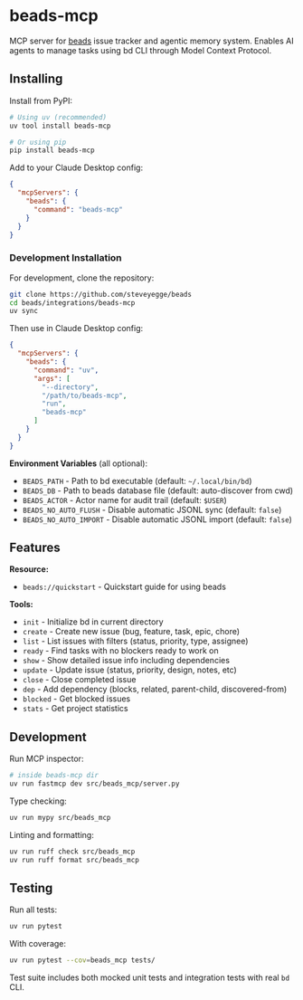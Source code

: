 # beads-mcp

MCP server for [beads](https://github.com/steveyegge/beads) issue tracker and agentic memory system.
Enables AI agents to manage tasks using bd CLI through Model Context Protocol.

## Installing

Install from PyPI:

```bash
# Using uv (recommended)
uv tool install beads-mcp

# Or using pip
pip install beads-mcp
```

Add to your Claude Desktop config:

```json
{
  "mcpServers": {
    "beads": {
      "command": "beads-mcp"
    }
  }
}
```

### Development Installation

For development, clone the repository:

```bash
git clone https://github.com/steveyegge/beads
cd beads/integrations/beads-mcp
uv sync
```

Then use in Claude Desktop config:

```json
{
  "mcpServers": {
    "beads": {
      "command": "uv",
      "args": [
        "--directory",
        "/path/to/beads-mcp",
        "run",
        "beads-mcp"
      ]
    }
  }
}
```

**Environment Variables** (all optional):
- `BEADS_PATH` - Path to bd executable (default: `~/.local/bin/bd`)
- `BEADS_DB` - Path to beads database file (default: auto-discover from cwd)
- `BEADS_ACTOR` - Actor name for audit trail (default: `$USER`)
- `BEADS_NO_AUTO_FLUSH` - Disable automatic JSONL sync (default: `false`)
- `BEADS_NO_AUTO_IMPORT` - Disable automatic JSONL import (default: `false`)

## Features

**Resource:**
- `beads://quickstart` - Quickstart guide for using beads

**Tools:**
- `init` - Initialize bd in current directory
- `create` - Create new issue (bug, feature, task, epic, chore)
- `list` - List issues with filters (status, priority, type, assignee)
- `ready` - Find tasks with no blockers ready to work on
- `show` - Show detailed issue info including dependencies
- `update` - Update issue (status, priority, design, notes, etc)
- `close` - Close completed issue
- `dep` - Add dependency (blocks, related, parent-child, discovered-from)
- `blocked` - Get blocked issues
- `stats` - Get project statistics


## Development

Run MCP inspector:
```bash
# inside beads-mcp dir
uv run fastmcp dev src/beads_mcp/server.py
```

Type checking:
```bash
uv run mypy src/beads_mcp
```

Linting and formatting:
```bash
uv run ruff check src/beads_mcp
uv run ruff format src/beads_mcp
```

## Testing

Run all tests:
```bash
uv run pytest
```

With coverage:
```bash
uv run pytest --cov=beads_mcp tests/
```

Test suite includes both mocked unit tests and integration tests with real `bd` CLI.
